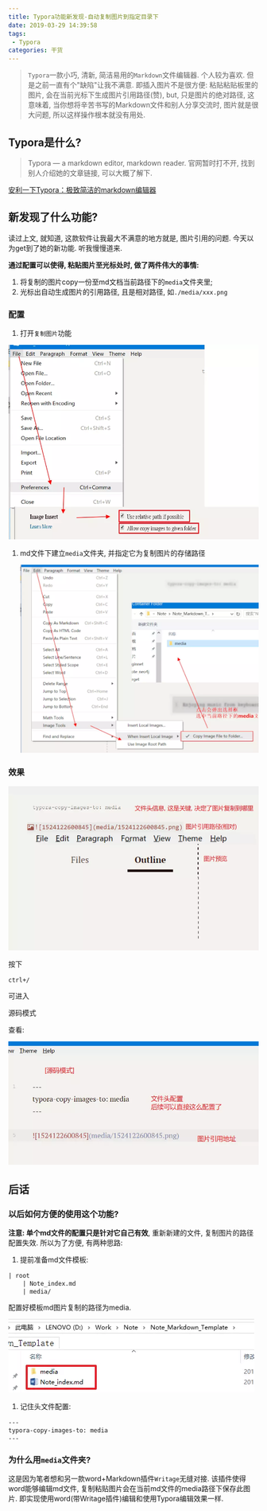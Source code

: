 ```yaml
---
title: Typora功能新发现-自动复制图片到指定目录下
date: 2019-03-29 14:39:58
tags:
 - Typora
categories: 干货
---
```


> `Typora`一款小巧, 清新, 简洁易用的`Markdown`文件编辑器. 个人较为喜欢. 但是之前一直有个"缺陷"让我不满意. 即插入图片不是很方便: 粘贴粘贴板里的图片, 会在当前光标下生成图片引用路径(赞), but, 只是图片的绝对路径, 这意味着, 当你想将辛苦书写的Markdown文件和别人分享交流时, 图片就是很大问题, 所以这样操作根本就没有用处.

## Typora是什么?

> Typora — a markdown editor, markdown reader.
> 官网暂时打不开, 找到别人介绍她的文章链接, 可以大概了解下.

[安利一下Typora：极致简洁的markdown编辑器](https://www.jianshu.com/p/5256ecc06eec)

## 新发现了什么功能?

读过上文, 就知道, 这款软件让我最大不满意的地方就是, 图片引用的问题.
今天以为get到了她的新功能. 听我慢慢道来.

**通过配置可以使得, 粘贴图片至光标处时, 做了两件伟大的事情:**

1. 将复制的图片copy一份至md文档当前路径下的`media`文件夹里;
2. 光标出自动生成图片的引用路径, 且是相对路径, 如`./media/xxx.png`

### 配置

1. 打开`复制图片`功能

![img](../images/3250317-de7ba1569df532cb-1553847324855.webp)

1. md文件下建立`media`文件夹, 并指定它为复制图片的存储路径

   ![img](../images/3250317-bfe15eb7ca56d721-1553847377425.webp)

   

### 效果

![img](../images/3250317-a169293d3e733616.webp)

按下

```
ctrl+/
```

可进入

源码模式

查看:

![img](../images/3250317-793152d4e9016277.webp)  

## 后话

### 以后如何方便的使用这个功能?

**注意: 单个md文件的配置只是针对它自己有效**, 重新新建的文件, 复制图片的路径配置失效.
 所以为了方便, 有两种思路:

1. 提前准备md文件模板:

```
| root
    | Note_index.md
    | media/
```

配置好模板md图片复制的路径为media.

![img](../images/3250317-09c015964c0c6920-1553847476127.webp)

1. 记住头文件配置:

```
---
typora-copy-images-to: media
---
```

### 为什么用`media`文件夹?

这是因为笔者想和另一款word+Markdown插件`Writage`无缝对接.
 该插件使得word能够编辑md文件, 复制粘贴图片会在当前md文件的media路径下保存此图片.
 即实现使用word(带Writage插件)编辑和使用Typora编辑效果一样.